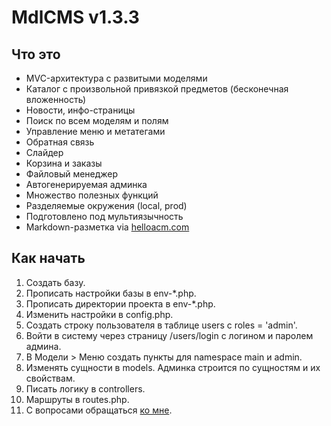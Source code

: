 # MdlCMS v1.3.3

## Что это
* MVC-архитектура с развитыми моделями
* Каталог с произвольной привязкой предметов (бесконечная вложенность)
* Новости, инфо-страницы
* Поиск по всем моделям и полям
* Управление меню и метатегами
* Обратная связь
* Слайдер
* Корзина и заказы
* Файловый менеджер
* Автогенерируемая админка
* Множество полезных функций
* Разделяемые окружения (local, prod)
* Подготовлено под мультиязычность
* Markdown-разметка via [helloacm.com](https://helloacm.com/markdown/)

## Как начать
1. Создать базу.
2. Прописать настройки базы в env-*.php.
3. Прописать директории проекта в env-*.php.
4. Изменить настройки в config.php.
5. Создать строку пользователя в таблице users с roles = 'admin'.
6. Войти в систему через страницу /users/login с логином и паролем админа.
7. В Модели > Меню создать пункты для namespace main и admin.
8. Изменять сущности в models. Админка строится по сущностям и их свойствам.
9. Писать логику в controllers.
10. Маршруты в routes.php.
11. С вопросами обращаться [ко мне](https://seibelstan.github.io).